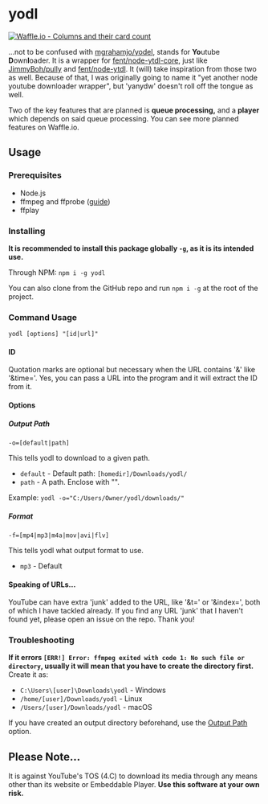 # yodl

[![Waffle.io - Columns and their card count](https://badge.waffle.io/Luxray5474/yodl.svg?columns=all)](https://waffle.io/Luxray5474/yodl)

...not to be confused with [mgrahamjo/yodel](https://github.com/mgrahamjo/yodel), stands for **Yo**utube **D**own**l**oader. It is a wrapper for [fent/node-ytdl-core](https://github.com/fent/node-ytdl-core), just like [JimmyBoh/pully](https://github.com/JimmyBoh/pully) and [fent/node-ytdl](https://github.com/fent/node-ytdl). It (will) take inspiration from those two as well. Because of that, I was originally going to name it "yet another node youtube downloader wrapper", but 'yanydw' doesn't roll off the tongue as well. 

Two of the key features that are planned is **queue processing,** and a **player** which depends on said queue processing. You can see more planned features on Waffle.io.

## Usage

### Prerequisites

* Node.js
* ffmpeg and ffprobe ([guide](https://github.com/fluent-ffmpeg/node-fluent-ffmpeg#prerequisites))
* ffplay

### Installing 

**It is recommended to install this package globally `-g`, as it is its intended use.**

Through NPM: `npm i -g yodl`

You can also clone from the GitHub repo and run `npm i -g` at the root of the project.

### Command Usage

```yodl [options] "[id|url]"```

#### ID

Quotation marks are optional but necessary when the URL contains '&' like '&time='. Yes, you can pass a URL into the program and it will extract the ID from it. 

#### Options

##### Output Path

`-o=[default|path]`

This tells yodl to download to a given path.

* `default` - Default path: `[homedir]/Downloads/yodl/`
* `path` - A path. Enclose with "".

Example: `yodl -o="C:/Users/Owner/yodl/downloads/"`

##### Format

`-f=[mp4|mp3|m4a|mov|avi|flv]`

This tells yodl what output format to use.

* `mp3` - Default

#### Speaking of URLs...

YouTube can have extra 'junk' added to the URL, like '&t=' or '&index=', both of which I have tackled already. If you find any URL 'junk' that I haven't found yet, please open an issue on the repo. Thank you!

### Troubleshooting

**If it errors `[ERR!] Error: ffmpeg exited with code 1: No such file or directory`, usually it will mean that you have to create the directory first.** Create it as:

* `C:\Users\[user]\Downloads\yodl` - Windows
* `/home/[user]/Downloads/yodl` - Linux
* `/Users/[user]/Downloads/yodl` - macOS

If you have created an output directory beforehand, use the [Output Path](#output-path) option.

## Please Note...

It is against YouTube's TOS (4.C) to download its media through any means other than its website or Embeddable Player. **Use this software at your own risk.** 
